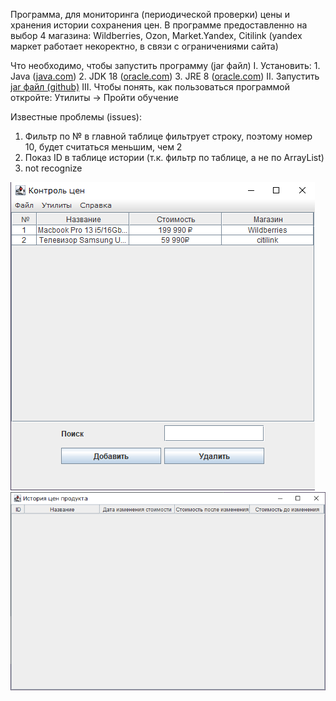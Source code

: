 Программа, для мониторинга (периодической проверки) цены и хранения истории сохранения цен.
  В программе предоставленно на выбор 4 магазина: Wildberries, Ozon, Market.Yandex, Citilink (yandex маркет работает некоректно, в связи с ограничениями сайта)

Что необходимо, чтобы запустить программу (jar файл)
I. Установить:
     1. Java ([java.com](https://www.java.com/ru/download/))
     2. JDK 18 ([oracle.com](https://www.oracle.com/java/technologies/downloads/#jdk18-windows))
     3. JRE 8 ([oracle.com](https://www.oracle.com/java/technologies/downloads/#jre8-windows))
II. Запустить [jar файл (github)](https://github.com/Sadeal/Market-Parser/blob/main/Course.jar)
III. Чтобы понять, как пользоваться программой откройте: Утилиты -> Пройти обучение


Известные проблемы (issues):
  1. Фильтр по № в главной таблице фильтрует строку, поэтому номер 10, будет считаться меньшим, чем 2
  2. Показ ID в таблице истории (т.к. фильтр по таблице, а не по ArrayList)
  3. not recognize

![Основное окно](https://github.com/Sadeal/JavaCourse/blob/main/img/main.png)
![Окно истории](https://github.com/Sadeal/JavaCourse/blob/main/img/history.png)
